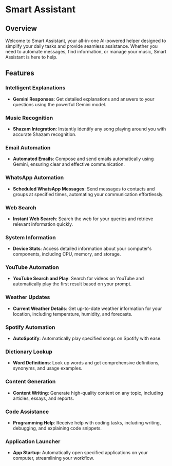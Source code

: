 # Smart Assistant

## Overview
Welcome to Smart Assistant, your all-in-one AI-powered helper designed to simplify your daily tasks and provide seamless assistance. Whether you need to automate messages, find information, or manage your music, Smart Assistant is here to help.

## Features

### Intelligent Explanations
- **Gemini Responses**: Get detailed explanations and answers to your questions using the powerful Gemini model.

### Music Recognition
- **Shazam Integration**: Instantly identify any song playing around you with accurate Shazam recognition.

### Email Automation
- **Automated Emails**: Compose and send emails automatically using Gemini, ensuring clear and effective communication.

### WhatsApp Automation
- **Scheduled WhatsApp Messages**: Send messages to contacts and groups at specified times, automating your communication effortlessly.

### Web Search
- **Instant Web Search**: Search the web for your queries and retrieve relevant information quickly.

### System Information
- **Device Stats**: Access detailed information about your computer's components, including CPU, memory, and storage.

### YouTube Automation
- **YouTube Search and Play**: Search for videos on YouTube and automatically play the first result based on your prompt.

### Weather Updates
- **Current Weather Details**: Get up-to-date weather information for your location, including temperature, humidity, and forecasts.

### Spotify Automation
- **AutoSpotify**: Automatically play specified songs on Spotify with ease.

### Dictionary Lookup
- **Word Definitions**: Look up words and get comprehensive definitions, synonyms, and usage examples.

### Content Generation
- **Content Writing**: Generate high-quality content on any topic, including articles, essays, and reports.

### Code Assistance
- **Programming Help**: Receive help with coding tasks, including writing, debugging, and explaining code snippets.

### Application Launcher
- **App Startup**: Automatically open specified applications on your computer, streamlining your workflow.


